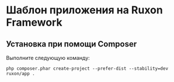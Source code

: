 Шаблон приложения на Ruxon Framework
========

Установка при  помощи Composer
------------------------------
Выполните следующую команду:
~~~
php composer.phar create-project --prefer-dist --stability=dev ruxon/app .
~~~

